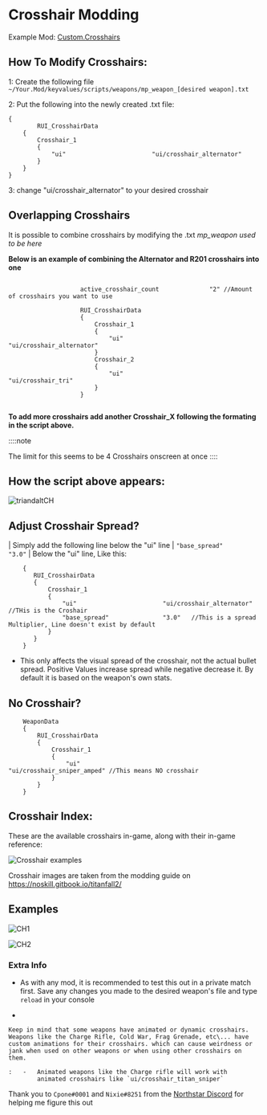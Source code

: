 # Crosshair Modding

Example Mod:
[Custom.Crosshairs](https://github.com/MysteriousRSA/Custom.Crosshairs)

## How To Modify Crosshairs:

1: Create the following file
`~/Your.Mod/keyvalues/scripts/weapons/mp_weapon_[desired weapon].txt`

2: Put the following into the newly created .txt file:

```WeaponData
{   
        RUI_CrosshairData
    {
        Crosshair_1 
        {
            "ui"                        "ui/crosshair_alternator" 
        }
    }
}
```

3: change \"ui/crosshair_alternator\" to your desired crosshair

## Overlapping Crosshairs

It is possible to combine crosshairs by modifying the
.txt *mp_weapon used to be here*

**Below is an example of combining the Alternator and R201 crosshairs
into one**

```    WeaponData
                
                    active_crosshair_count              "2" //Amount of crosshairs you want to use

                    RUI_CrosshairData
                    {
                        Crosshair_1                                                                     
                        {
                            "ui"                        "ui/crosshair_alternator"   
                        }                                                                               
                        Crosshair_2                                                                     
                        {
                            "ui"                        "ui/crosshair_tri"          
                        }                                                                              
                    }
                
```

**To add more crosshairs add another Crosshair_X following the formating
in the script above.**

::::note

The limit for this seems to be 4 Crosshairs onscreen at once
::::

## How the script above appears:

![triandaltCH](https://user-images.githubusercontent.com/45333346/149623038-64937ab7-bb0f-450c-ba92-97c625e715bf.png)

## Adjust Crosshair Spread?

| Simply add the following line below the \"ui\" line
| `"base_spread"               "3.0"`
| Below the \"ui\" line, Like this:
```
    {   
       RUI_CrosshairData
       {
           Crosshair_1 
           {
               "ui"                        "ui/crosshair_alternator" //THis is the Croshair
               "base_spread"               "3.0"   //This is a spread Multiplier, Line doesn't exist by default
           }
       }
    }
```
-   This only affects the visual spread of the crosshair, not the actual
    bullet spread. Positive Values increase spread while negative
    decrease it. By default it is based on the weapon\'s own stats.

## No Crosshair?
```
    WeaponData
    {   
        RUI_CrosshairData
        {
            Crosshair_1 
            {
                "ui"                        "ui/crosshair_sniper_amped" //This means NO crosshair
            }
        }
    }
```
## Crosshair Index:

These are the available crosshairs in-game, along with their in-game
reference:

![Crosshair
examples](https://github.com/Riccorbypro/Custom.Crosshairs/raw/main/assets/crosshairs.png)

Crosshair images are taken from the modding guide on
https://noskill.gitbook.io/titanfall2/

## Examples

![CH1](https://user-images.githubusercontent.com/45333346/149503054-45eb1fa5-5e89-4bf1-bf58-b58c1bfab94b.png)

![CH2](https://user-images.githubusercontent.com/45333346/149503085-154c05b8-4a76-4d03-80aa-fe67fba1bcb1.png)

### Extra Info

-   As with any mod, it is recommended to test this out in a private
    match first. Save any changes you made to the desired weapon\'s file
    and type `reload` in your console

-   

    Keep in mind that some weapons have animated or dynamic crosshairs. Weapons like the Charge Rifle, Cold War, Frag Grenade, etc\... have custom animations for their crosshairs. which can cause weirdness or jank when used on other weapons or when using other crosshairs on them.

    :   -   Animated weapons like the Charge rifle will work with
            animated crosshairs like `ui/crosshair_titan_sniper`

Thank you to `Cpone#0001` and `Nixie#8251` from the [Northstar
Discord](https://northstar.tf/discord) for helping me figure this out

